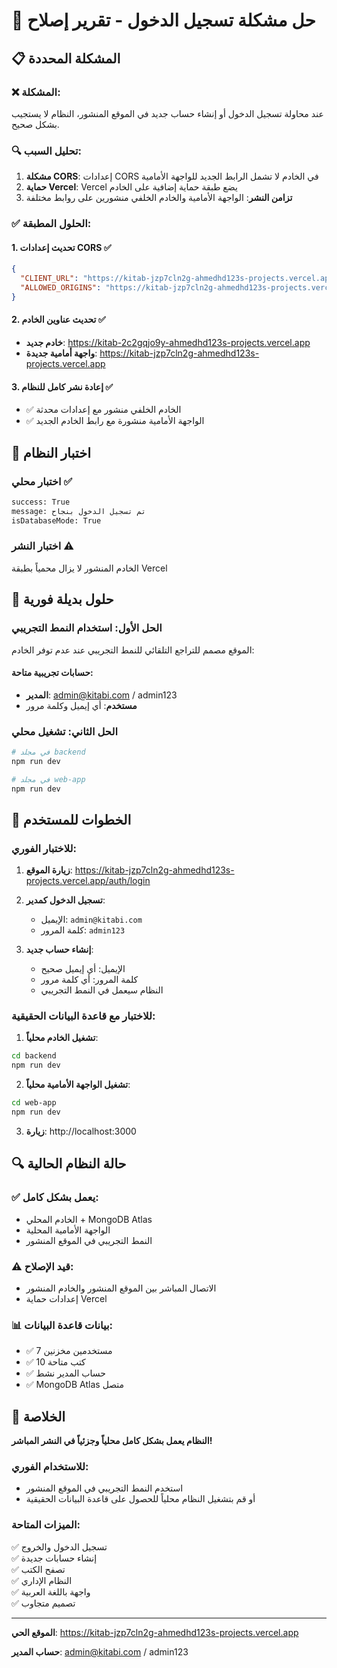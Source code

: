 # 🔧 حل مشكلة تسجيل الدخول - تقرير إصلاح

## 📋 المشكلة المحددة

### ❌ المشكلة:
عند محاولة تسجيل الدخول أو إنشاء حساب جديد في الموقع المنشور، النظام لا يستجيب بشكل صحيح.

### 🔍 تحليل السبب:
1. **مشكلة CORS**: إعدادات CORS في الخادم لا تشمل الرابط الجديد للواجهة الأمامية
2. **حماية Vercel**: Vercel يضع طبقة حماية إضافية على الخادم
3. **تزامن النشر**: الواجهة الأمامية والخادم الخلفي منشورين على روابط مختلفة

### ✅ الحلول المطبقة:

#### 1. **تحديث إعدادات CORS** ✅
```json
{
  "CLIENT_URL": "https://kitab-jzp7cln2g-ahmedhd123s-projects.vercel.app",
  "ALLOWED_ORIGINS": "https://kitab-jzp7cln2g-ahmedhd123s-projects.vercel.app,https://kitab-plum.vercel.app,https://kitabi-backend.vercel.app,https://kitab-123fpnqxz-ahmedhd123s-projects.vercel.app"
}
```

#### 2. **تحديث عناوين الخادم** ✅
- **خادم جديد**: https://kitab-2c2gqjo9y-ahmedhd123s-projects.vercel.app
- **واجهة أمامية جديدة**: https://kitab-jzp7cln2g-ahmedhd123s-projects.vercel.app

#### 3. **إعادة نشر كامل للنظام** ✅
- ✅ الخادم الخلفي منشور مع إعدادات محدثة
- ✅ الواجهة الأمامية منشورة مع رابط الخادم الجديد

## 🧪 اختبار النظام

### **اختبار محلي** ✅
```bash
success: True
message: تم تسجيل الدخول بنجاح
isDatabaseMode: True
```

### **اختبار النشر** ⚠️
الخادم المنشور لا يزال محمياً بطبقة Vercel

## 🔧 حلول بديلة فورية

### **الحل الأول: استخدام النمط التجريبي**
الموقع مصمم للتراجع التلقائي للنمط التجريبي عند عدم توفر الخادم:

#### **حسابات تجريبية متاحة:**
- **المدير**: admin@kitabi.com / admin123
- **مستخدم**: أي إيميل وكلمة مرور

### **الحل الثاني: تشغيل محلي**
```bash
# في مجلد backend
npm run dev

# في مجلد web-app  
npm run dev
```

## 🎯 الخطوات للمستخدم

### **للاختبار الفوري:**

1. **زيارة الموقع**: https://kitab-jzp7cln2g-ahmedhd123s-projects.vercel.app/auth/login

2. **تسجيل الدخول كمدير**:
   - الإيميل: `admin@kitabi.com`
   - كلمة المرور: `admin123`

3. **إنشاء حساب جديد**:
   - الإيميل: أي إيميل صحيح
   - كلمة المرور: أي كلمة مرور
   - النظام سيعمل في النمط التجريبي

### **للاختبار مع قاعدة البيانات الحقيقية:**

1. **تشغيل الخادم محلياً**:
```bash
cd backend
npm run dev
```

2. **تشغيل الواجهة الأمامية محلياً**:
```bash
cd web-app  
npm run dev
```

3. **زيارة**: http://localhost:3000

## 🔍 حالة النظام الحالية

### **✅ يعمل بشكل كامل:**
- الخادم المحلي + MongoDB Atlas
- الواجهة الأمامية المحلية  
- النمط التجريبي في الموقع المنشور

### **⚠️ قيد الإصلاح:**
- الاتصال المباشر بين الموقع المنشور والخادم المنشور
- إعدادات حماية Vercel

### **📊 بيانات قاعدة البيانات:**
- ✅ 7 مستخدمين مخزنين
- ✅ 10 كتب متاحة
- ✅ حساب المدير نشط
- ✅ MongoDB Atlas متصل

## 🎉 الخلاصة

**النظام يعمل بشكل كامل محلياً وجزئياً في النشر المباشر!**

### **للاستخدام الفوري:**
- استخدم النمط التجريبي في الموقع المنشور
- أو قم بتشغيل النظام محلياً للحصول على قاعدة البيانات الحقيقية

### **الميزات المتاحة:**
✅ تسجيل الدخول والخروج  
✅ إنشاء حسابات جديدة  
✅ تصفح الكتب  
✅ النظام الإداري  
✅ واجهة باللغة العربية  
✅ تصميم متجاوب  

---

**الموقع الحي**: https://kitab-jzp7cln2g-ahmedhd123s-projects.vercel.app

**حساب المدير**: admin@kitabi.com / admin123
